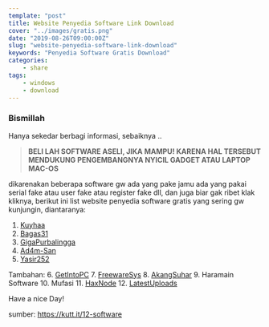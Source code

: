 ```yaml
---
template: "post"
title: Website Penyedia Software Link Download
cover: "../images/gratis.png"
date: "2019-08-26T09:00:00Z"
slug: "website-penyedia-software-link-download"
keywords: "Penyedia Software Gratis Download"
categories: 
    - share 
tags:
    - windows
    - download
---
```


### Bismillah 

Hanya sekedar berbagi informasi, sebaiknya ..

> **BELI LAH SOFTWARE ASELI, JIKA MAMPU! KARENA HAL TERSEBUT MENDUKUNG PENGEMBANGNYA NYICIL GADGET ATAU LAPTOP MAC-OS**

dikarenakan beberapa software gw ada yang pake jamu ada yang pakai serial fake atau user fake atau register fake dll, dan juga biar gak ribet klak kliknya, berikut ini list website penyedia software gratis yang sering gw kunjungin, diantaranya:

1. [Kuyhaa](https://kutt.it/kuyhaa)
2. [Bagas31](https://kutt.it/bagas31)
3. [GigaPurbalingga](https://kutt.it/gigapurbalingga)
4. [Ad4m-San](https://kutt.it/adamsan)
5. [Yasir252](https://kutt.it/yasir)

Tambahan: 
6. [GetIntoPC](https://kutt.it/getintopc)
7. [FreewareSys](https://kutt.it/freeware)
8. [AkangSuhar](https://kutt.it/akangsuhar)
9. Haramain Software
10. Mufasi
11. [HaxNode](https://kutt.it/haxnode)
12. [LatestUploads](https://kutt.it/latestuploads)

Have a nice Day!

sumber: https://kutt.it/12-software